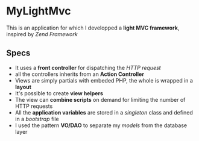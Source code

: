 MyLightMvc
==========

This is an application for which I developped a **light MVC framework**, inspired by *Zend Framework*

Specs
-----

* It uses a **front controller** for dispatching the *HTTP request*
* all the controllers inherits from an **Action Controller**
* Views are simply partials with embeded PHP, the whole is wrapped in a **layout**
* It's possible to create **view helpers**
* The view can **combine scripts** on demand for limiting the number of HTTP requests
* All the **application variables** are stored in a *singleton* class and defined in a *bootstrap* file
* I used the pattern **VO/DAO** to separate my *models* from the database layer

